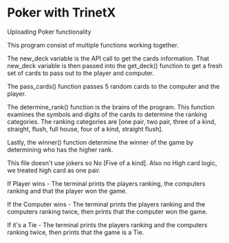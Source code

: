 # Poker with TrinetX
Uploading Poker functionality

This program consist of multiple functions working together.

The new_deck variable is the API call to get the cards information. That new_deck variable is then passed into the get_deck() function to get a fresh set of cards to pass out to the player and computer.

The pass_cards() function passes 5 random cards to the computer and the player.

The determine_rank() function is the brains of the program. This function examines the symbols and digits of the cards to determine the ranking categories.
The ranking categories are [one pair, two pair, three of a kind, straight, flush, full house, four of a kind, straight flush].

Lastly, the winner() function determine the winner of the game by determining who has the higher rank.

This file doesn't use jokers so No [Five of a kind]. Also no High card logic, we treated high card as one pair. 

If Player wins - The terminal prints the players ranking, the computers ranking and that the player won the game.

If the Computer wins - The terminal prints the players ranking and the computers ranking twice, then prints that the computer won the game.

If it's a Tie - The terminal prints the players ranking and the computers ranking twice, then prints that the game is a Tie.
